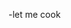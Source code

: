 -let me cook
<!---
chokoskoder/chokoskoder is a ✨ special ✨ repository because its `README.md` (this file) appears on your GitHub profile.
You can click the Preview link to take a look at your changes.
--->
